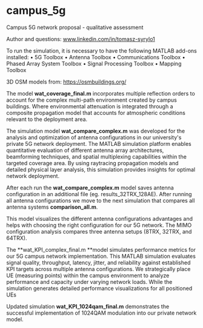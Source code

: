 # campus_5g
Campus 5G network proposal - qualitative assessment

Author and questions: www.linkedin.com/in/tomasz-syrylo1

To run the simulation, it is necessary to have the following MATLAB add-ons installed:
•	5G Toolbox
•	Antenna Toolbox
•	Communications Toolbox
•	Phased Array System Toolbox
•	Signal Processing Toolbox
•	Mapping Toolbox

3D OSM models from: https://osmbuildings.org/

The model **wat_coverage_final.m** incorporates multiple reflection orders to account for the complex multi-path environment created by campus buildings. Where environmental attenuation is integrated through a composite propagation model that accounts for atmospheric conditions relevant to the deployment area.

The simulation model **wat_compare_complex.m** was developed for the analysis and optimization of antenna configurations in our university's private 5G network deployment. The MATLAB simulation platform enables quantitative evaluation of different antenna array architectures, beamforming techniques, and spatial multiplexing capabilities within the targeted coverage area. By using raytracing propagation models and detailed physical layer analysis, this simulation provides insights for optimal network deployment.

After each run the **wat_compare_complex.m** model saves antenna configuration in an additional file (eg. results_32TRX_128AE). After running all antenna configurations we move to the next simulation that compares all antenna systems **comparison_all.m**. 

This model visualizes the different antenna configurations advantages and helps with choosing the right configuration for our 5G network. The MIMO configuration analysis compares three antenna setups (8TRX, 32TRX, and 64TRX).

The **wat_KPI_complex_final.m **model simulates performance metrics for our 5G campus network implementation. This MATLAB simulation evaluates signal quality, throughput, latency, jitter, and reliability against established KPI targets across multiple antenna configurations. We strategically place UE (measuring points) within the campus environment to analyze performance and capacity under varying network loads. While the simulation generates detailed performance visualizations for all positioned UEs

Updated simulation **wat_KPI_1024qam_final.m** demonstrates the successful implementation of 1024QAM modulation into our private network model.


